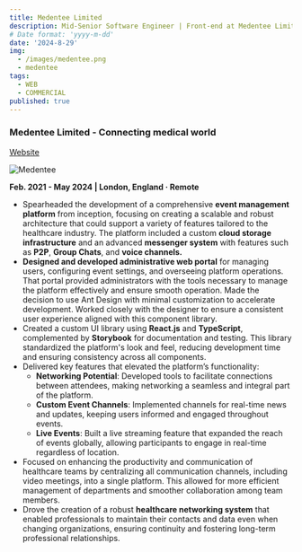 ```yaml
---
title: Medentee Limited
description: Mid-Senior Software Engineer | Front-end at Medentee Limited
# Date format: 'yyyy-m-dd'
date: '2024-8-29'
img:
  - /images/medentee.png
  - medentee
tags:
  - WEB
  - COMMERCIAL
published: true
---
```


### **Medentee Limited** - Connecting medical world

[Website](https://medentee.com)

![Medentee](/images/medentee.png)

**Feb. 2021 - May 2024 | London, England · Remote**

- Spearheaded the development of a comprehensive **event management platform** from inception, focusing on creating a scalable and robust architecture that could support a variety of features tailored to the healthcare industry. The platform included a custom **cloud storage infrastructure** and an advanced **messenger system** with features such as **P2P**, **Group Chats**, and **voice channels.**
- **Designed and developed administrative web portal** for managing users, configuring event settings, and overseeing platform operations. That portal provided administrators with the tools necessary to manage the platform effectively and ensure smooth operation. Made the decision to use Ant Design with minimal customization to accelerate development. Worked closely with the designer to ensure a consistent user experience aligned with this component library.
- Created a custom UI library using **React.js** and **TypeScript**, complemented by **Storybook** for documentation and testing. This library standardized the platform's look and feel, reducing development time and ensuring consistency across all components.
- Delivered key features that elevated the platform’s functionality:
  - **Networking Potential**: Developed tools to facilitate connections between attendees, making networking a seamless and integral part of the platform.
  - **Custom Event Channels**: Implemented channels for real-time news and updates, keeping users informed and engaged throughout events.
  - **Live Events**: Built a live streaming feature that expanded the reach of events globally, allowing participants to engage in real-time regardless of location.
- Focused on enhancing the productivity and communication of healthcare teams by centralizing all communication channels, including video meetings, into a single platform. This allowed for more efficient management of departments and smoother collaboration among team members.
- Drove the creation of a robust **healthcare networking system** that enabled professionals to maintain their contacts and data even when changing organizations, ensuring continuity and fostering long-term professional relationships.
